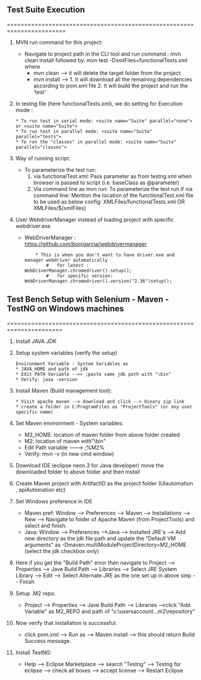 ## Test Suite Execution
=======================================================================

 01. MVN run command for this project:
      * Navigate to project path in the CLI tool and run command : mvn clean install 
        followed by:  mvn test -DxmlFiles=functionalTests.xml
        where
        * mvn clean --> it will delete the target folder from the project
        * mvn install -->
                1. It will download all the remaining dependencies according to pom.xml file
                2. It will build the project and run the 'test'

02. In testng file (here functionalTests.xml), we do setting for Execution mode :

        * To run test in serial mode: <suite name="Suite" parallel="none"> or <suite name="Suite">
        * To run test in parallel mode: <suite name="Suite" parallel="tests">
        * To run the "classes" in parallel mode: <suite name="Suite" parallel="classes"> 

03. Way of running script:

      * To parameterize the test run:
          1.  via functionalTest.xml:
              Pass parameter as <parameter> from testng.xml when browser is passed to script (i.e. baseClass as @parameter)
          2.  Via command line as mvn run:
              To parameterize the test run if via command line:
                Mention the location of the functionalTest.xml file to be used as below config:
                  <suiteXmlFiles>
                    <suiteXmlFile>XMLFiles/functionalTests.xml</suiteXmlFile> OR
                    <suiteXmlFile>XMLFiles/${xmlFiles}</suiteXmlFile>
                  </suiteXmlFiles>

04. User WebdriverManager instead of loading project with specific webdriver.exe
      * WebDriverManager : https://github.com/bonigarcia/webdrivermanager
      
			    * This is when you don't want to have driver.exe and manager webdriver automatically	
				    #	for latest :  WebDriverManager.chromedriver().setup();
				    #	for specific version: WebDriverManager.chromedriver().version("2.36")setup();
            

## Test Bench Setup with Selenium - Maven - TestNG on Windows machines
======================================================================

01. Install JAVA JDK

02. Setup system variables (verify the setup)

	    Environment Variable : System Variables as 
        * JAVA_HOME and path of jdk
        * Edit PATH Variable -->> ;paste same jdk path with "\bin"
        * Verify: java -version
  
03. Install Maven (Build management tool):

	    * Visit apache maven --> download and click --> binary zip link
	    * create a folder in C:ProgramFiles as "ProjectTools" (or any user specific name)
  
04. Set Maven environment - System variables:

      * M2_HOME: location of maven folder from above folder created
      * M2: location of maven with"\bin"
      * Edit Path variable ---> ;%M2%
      * Verify: mvn -v (in new cmd window)

05. Download IDE (eclipse neon.3 for Java developer) move the downloaded folder to above folder and then install

06. Create Maven project with ArtifactID as the project folder (UIautomation , apiAutomation etc)

07. Set Windows preference in IDE
	  * Maven pref: Window --> Preferences --> Maven --> Installations --> New --> Navigate to folder of Apache Maven (from ProjectTools) 
				and select and finish.
	  * Java: Window --> Preferences -->Java --> Installed JRE's --> Add new directory as the jdk file path and update the "Default VM arguments" as 
      -Dmaven.multiModuleProjectDirectory=M2_HOME (select the jdk checkbox only)

08. Here if you get the "Build Path" error then navigate to 
	Project --> Properties --> Jave Build Path 
				--> Libraries --> Select JRE System Library --> Edit 
						--> Select Alternate JRE as the one set up in above step -- Finish

09. Setup .M2 repo: 
    * Project --> Properties --> Jave Build Path --> Libraries 
								-->click "Add Variable" as M2_REPO and path of "c:\usersaccount..\.m2\repository"
                
10. Now verify that installation is successful:
    * click pom.xml --> Run as --> Maven install --> this should return Build Success message.
    
11. Install TestNG:
    * Help --> Eclipse Marketplace --> search "Testng" --> Testng for eclipse --> check all boxes --> accept license --> Restart Eclipse

	
		



